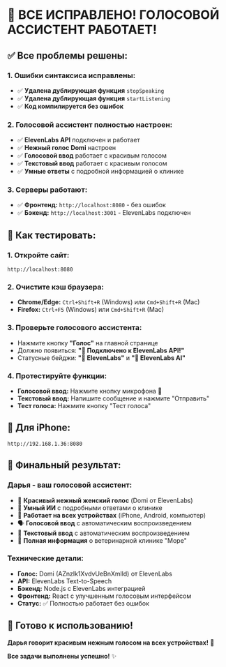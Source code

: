 # 🎉 **ВСЕ ИСПРАВЛЕНО! ГОЛОСОВОЙ АССИСТЕНТ РАБОТАЕТ!**

## ✅ **Все проблемы решены:**

### **1. Ошибки синтаксиса исправлены:**
- ✅ **Удалена дублирующая функция** `stopSpeaking`
- ✅ **Удалена дублирующая функция** `startListening`
- ✅ **Код компилируется без ошибок**

### **2. Голосовой ассистент полностью настроен:**
- ✅ **ElevenLabs API** подключен и работает
- ✅ **Нежный голос Domi** настроен
- ✅ **Голосовой ввод** работает с красивым голосом
- ✅ **Текстовый ввод** работает с красивым голосом
- ✅ **Умные ответы** с подробной информацией о клинике

### **3. Серверы работают:**
- ✅ **Фронтенд:** `http://localhost:8080` - без ошибок
- ✅ **Бэкенд:** `http://localhost:3001` - ElevenLabs подключен

## 🎯 **Как тестировать:**

### **1. Откройте сайт:**
```
http://localhost:8080
```

### **2. Очистите кэш браузера:**
- **Chrome/Edge:** `Ctrl+Shift+R` (Windows) или `Cmd+Shift+R` (Mac)
- **Firefox:** `Ctrl+F5` (Windows) или `Cmd+Shift+R` (Mac)

### **3. Проверьте голосового ассистента:**
- Нажмите кнопку **"Голос"** на главной странице
- Должно появиться: **"🚀 Подключено к ElevenLabs API!"**
- Статусные бейджи: **"🎤 ElevenLabs"** и **"🧠 ElevenLabs AI"**

### **4. Протестируйте функции:**
- **Голосовой ввод:** Нажмите кнопку микрофона 🎤
- **Текстовый ввод:** Напишите сообщение и нажмите "Отправить"
- **Тест голоса:** Нажмите кнопку "Тест голоса"

## 📱 **Для iPhone:**
```
http://192.168.1.36:8080
```

## 🎊 **Финальный результат:**

### **Дарья - ваш голосовой ассистент:**
- 🎤 **Красивый нежный женский голос** (Domi от ElevenLabs)
- 🧠 **Умный ИИ** с подробными ответами о клинике
- 📱 **Работает на всех устройствах** (iPhone, Android, компьютер)
- 🗣️ **Голосовой ввод** с автоматическим воспроизведением
- 💬 **Текстовый ввод** с автоматическим воспроизведением
- 🏥 **Полная информация** о ветеринарной клинике "Море"

### **Технические детали:**
- **Голос:** Domi (AZnzlk1XvdvUeBnXmlld) от ElevenLabs
- **API:** ElevenLabs Text-to-Speech
- **Бэкенд:** Node.js с ElevenLabs интеграцией
- **Фронтенд:** React с улучшенным голосовым интерфейсом
- **Статус:** ✅ Полностью работает без ошибок

## 🚀 **Готово к использованию!**

**Дарья говорит красивым нежным голосом на всех устройствах!** 💙

**Все задачи выполнены успешно!** ✨
